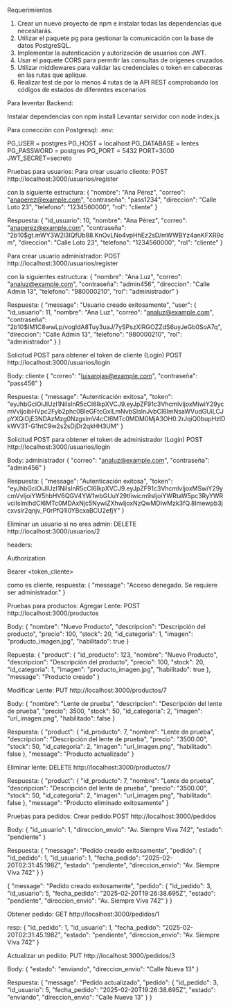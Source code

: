 Requerimientos
 1. Crear un nuevo proyecto de npm e instalar todas las dependencias que necesitarás.
 2. Utilizar el paquete pg para gestionar la comunicación con la base de datos PostgreSQL.
 3. Implementar la autenticación y autorización de usuarios con JWT.
 4. Usar el paquete CORS para permitir las consultas de orígenes cruzados.
 5. Utilizar middlewares para validar las credenciales o token en cabeceras en las rutas que aplique.
 6. Realizar test de por lo menos 4 rutas de la API REST comprobando los códigos de estados de diferentes escenarios

Para leventar Backend:

Instalar dependencias con npm install
Levantar servidor con node index.js

Para conección con Postgresql:
.env:

PG_USER = postgres
PG_HOST = localhost
PG_DATABASE = lentes
PG_PASSWORD = postgres
PG_PORT = 5432
PORT=3000
JWT_SECRET=secreto

Pruebas para usuarios:
Para crear usuario cliente:
POST http://localhost:3000/usuarios/register

con la siguiente estructura:
{
  "nombre": "Ana Pérez",
  "correo": "anaperez@example.com",
  "contraseña": "pass1234",
  "direccion": "Calle Loto 23",
  "telefono": "1234560000",
  "rol": "cliente"
}

Respuesta:
{
  "id_usuario": 10,
  "nombre": "Ana Pérez",
  "correo": "anaperez@example.com",
  "contraseña": "$2b$10$gt.mWY3W2l3IQfUb88.KnOvLNo4vpHhEz2sD/mWWBYz4anKFXR9cm",
  "direccion": "Calle Loto 23",
  "telefono": "1234560000",
  "rol": "cliente"
}

Para crear usuario administrador:
POST http://localhost:3000/usuarios/register

con la siguientes estructura:
{
  "nombre": "Ana Luz",
  "correo": "analuz@example.com",
  "contraseña": "admin456",
  "direccion": "Calle Admin 13",
  "telefono": "980000210",
  "rol": "administrador"
}

Respuesta:
{
  "message": "Usuario creado exitosamente",
  "user": {
    "id_usuario": 11,
    "nombre": "Ana Luz",
    "correo": "analuz@example.com",
    "contraseña": "$2b$10$IM1C8wwLp/vogIdA8Tuy3uaJ/7ySPszXlRGOZZdS6uyJeGb0SoA7q",
    "direccion": "Calle Admin 13",
    "telefono": "980000210",
    "rol": "administrador"
  }
}

Solicitud POST para obtener el token de cliente (Login)
POST http://localhost:3000/usuarios/login

Body: cliente
{
    "correo": "luisarojas@example.com",
    "contraseña": "pass456"
}

Respuesta:
{
  "message": "Autenticación exitosa",
  "token": "eyJhbGciOiJIUzI1NiIsInR5cCI6IkpXVCJ9.eyJpZF91c3VhcmlvIjoxMiwiY29ycmVvIjoibHVpc2Fyb2phc0BleGFtcGxlLmNvbSIsInJvbCI6ImNsaWVudGUiLCJpYXQiOjE3NDAzMzg0NzgsImV4cCI6MTc0MDM0MjA3OH0.2rJqiQ0bupHzlDkWV3T-G1htC9w2s2sDjDr2qkHH3UM"
}

Solicitud POST para obtener el token de administrador (Login)
POST http://localhost:3000/usuarios/login

Body: administrador
{
  "correo": "analuz@example.com",
  "contraseña": "admin456"
}

Respuesta:
{
  "message": "Autenticación exitosa",
  "token": "eyJhbGciOiJIUzI1NiIsInR5cCI6IkpXVCJ9.eyJpZF91c3VhcmlvIjoxMSwiY29ycmVvIjoiYW5hbHV6QGV4YW1wbGUuY29tIiwicm9sIjoiYWRtaW5pc3RyYWRvciIsImlhdCI6MTc0MDAxNjc5NywiZXhwIjoxNzQwMDIwMzk3fQ.8Imewpb3jcxvsIr2qnjv_P0rPfQ1l0YBcxaBCU2efjY"
}

Eliminar un usuario si no eres admin: DELETE
http://localhost:3000/usuarios/2

headers: 

Authorization

Bearer <token_cliente>

como es cliente, respuesta:
{
  "message": "Acceso denegado. Se requiere ser administrador."
}

Pruebas para productos:
Agregar Lente: POST
http://localhost:3000/productos

Body:
{
  "nombre": "Nuevo Producto",
  "descripcion": "Descripción del producto",
  "precio": 100,
  "stock": 20,
  "id_categoria": 1,
  "imagen": "producto_imagen.jpg",
  "habilitado": true
}

Repuesta:
{
  "product": {
    "id_producto": 123,
    "nombre": "Nuevo Producto",
    "descripcion": "Descripción del producto",
    "precio": 100,
    "stock": 20,
    "id_categoria": 1,
    "imagen": "producto_imagen.jpg",
    "habilitado": true
  },
  "message": "Producto creado"
}

Modificar Lente: PUT
http://localhost:3000/productos/7

Body:
{
    "nombre": "Lente de prueba",
    "descripcion": "Descripción del lente de prueba",
    "precio": 3500,
    "stock": 50,
    "id_categoria": 2,
    "imagen": "url_imagen.png",
    "habilitado": false
}

Respuesta:
{
  "product": {
    "id_producto": 7,
    "nombre": "Lente de prueba",
    "descripcion": "Descripción del lente de prueba",
    "precio": "3500.00",
    "stock": 50,
    "id_categoria": 2,
    "imagen": "url_imagen.png",
    "habilitado": false
  },
  "message": "Producto actualizado"
}

Eliminar lente: DELETE
http://localhost:3000/productos/7

Respuesta:
{
  "product": {
    "id_producto": 7,
    "nombre": "Lente de prueba",
    "descripcion": "Descripción del lente de prueba",
    "precio": "3500.00",
    "stock": 50,
    "id_categoria": 2,
    "imagen": "url_imagen.png",
    "habilitado": false
  },
  "message": "Producto eliminado exitosamente"
}

Pruebas para pedidos:
Crear pedido:POST
http://localhost:3000/pedidos

Body:
{
  "id_usuario": 1,
  "direccion_envio": "Av. Siempre Viva 742",
  "estado": "pendiente"
}

Respuesta:
{
  "message": "Pedido creado exitosamente",
  "pedido": {
    "id_pedido": 1,
    "id_usuario": 1,
    "fecha_pedido": "2025-02-20T02:31:45.198Z",
    "estado": "pendiente",
    "direccion_envio": "Av. Siempre Viva 742"
  }
}

{
  "message": "Pedido creado exitosamente",
  "pedido": {
    "id_pedido": 3,
    "id_usuario": 5,
    "fecha_pedido": "2025-02-20T19:26:38.695Z",
    "estado": "pendiente",
    "direccion_envio": "Av. Siempre Viva 742"
  }
}

Obtener pedido: GET
http://localhost:3000/pedidos/1

resp:
{
  "id_pedido": 1,
  "id_usuario": 1,
  "fecha_pedido": "2025-02-20T02:31:45.198Z",
  "estado": "pendiente",
  "direccion_envio": "Av. Siempre Viva 742"
}

Actualizar un pedido: PUT
http://localhost:3000/pedidos/3

Body:
{
  "estado": "enviando",
  "direccion_envio": "Calle Nueva 13"
}

Respuesta:
{
  "message": "Pedido actualizado",
  "pedido": {
    "id_pedido": 3,
    "id_usuario": 5,
    "fecha_pedido": "2025-02-20T19:26:38.695Z",
    "estado": "enviando",
    "direccion_envio": "Calle Nueva 13"
  }
}

